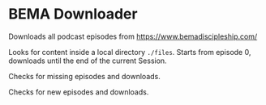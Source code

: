 # BEMA Downloader
Downloads all podcast episodes from https://www.bemadiscipleship.com/

Looks for content inside a local directory `./files`.
Starts from episode 0, downloads until the end of the current Session.

Checks for missing episodes and downloads.

Checks for new episodes and downloads.

